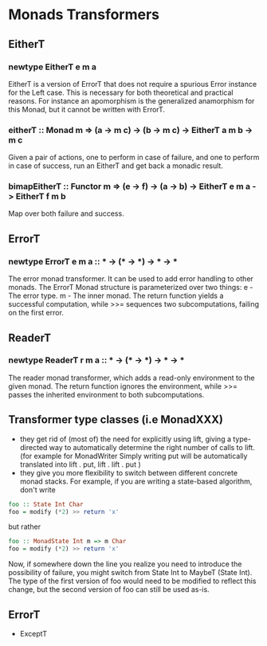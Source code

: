 
# Monads Transformers 

## EitherT

### newtype EitherT e m a 
EitherT is a version of ErrorT that does not require a spurious Error instance for the Left case.
This is necessary for both theoretical and practical reasons. For instance an apomorphism is the generalized 
anamorphism for this Monad, but it cannot be written with ErrorT.

### eitherT :: Monad m => (a -> m c) -> (b -> m c) -> EitherT a m b -> m c 
Given a pair of actions, one to perform in case of failure, and one to perform in case of success, run an EitherT and get back a monadic result.

### bimapEitherT :: Functor m => (e -> f) -> (a -> b) -> EitherT e m a -> EitherT f m b 
Map over both failure and success.

## ErrorT

### newtype ErrorT e m a :: * -> (* -> *) -> * -> *
The error monad transformer. It can be used to add error handling to other monads.
The ErrorT Monad structure is parameterized over two things:
    e - The error type.
    m - The inner monad.
The return function yields a successful computation, while >>= sequences two subcomputations, failing on the first error.


## ReaderT 

### newtype ReaderT r m a :: * -> (* -> *) -> * -> *
The reader monad transformer, which adds a read-only environment to the given monad.
The return function ignores the environment, while >>= passes the inherited environment to both subcomputations.

## Transformer type classes (i.e MonadXXX)
- they get rid of (most of) the need for explicitly using lift, giving a type-directed way to automatically determine the right number of calls to lift. 
   (for example for MonadWriter Simply writing put will be automatically translated into lift . put, lift . lift . put )
- they give you more flexibility to switch between different concrete monad stacks. For example, if you are writing a state-based algorithm, don't write
```haskell
foo :: State Int Char
foo = modify (*2) >> return 'x'
```
but rather
```haskell
foo :: MonadState Int m => m Char
foo = modify (*2) >> return 'x'
```
Now, if somewhere down the line you realize you need to introduce the possibility of failure, you might switch from State Int to MaybeT (State Int). The type 
of the first version of foo would need to be modified to reflect this change, but the second version of foo can still be used as-is.


## ErrorT 
- ExceptT 





